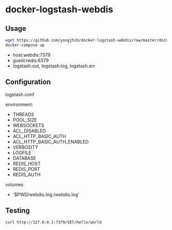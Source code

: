# docker-logstash-webdis

## Usage

```sh
wget https://github.com/yongjhih/docker-logstash-webdis/raw/master/docker-compose.yml
docker-compose up
```

* host:webdis:7379
* guest:redis:6379
* logstash.out, logstash.log, logstash.err

## Configuration

logstash.conf

environment:

- THREADS
- POOL_SIZE
- WEBSOCKETS
- ACL_DISABLED
- ACL_HTTP_BASIC_AUTH
- ACL_HTTP_BASIC_AUTH_ENABLED
- VERBOSITY
- LOGFILE
- DATABASE
- REDIS_HOST
- REDIS_PORT
- REDIS_AUTH

volumes:

- '$PWD/webdis.log:/webdis.log'

## Testing

```sh
curl http://127.0.0.1:7379/SET/hello/world
```

